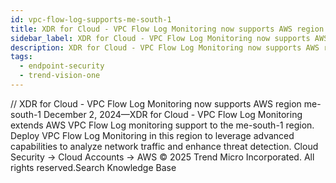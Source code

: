 ```yaml
---
id: vpc-flow-log-supports-me-south-1
title: XDR for Cloud - VPC Flow Log Monitoring now supports AWS region me-south-1
sidebar_label: XDR for Cloud - VPC Flow Log Monitoring now supports AWS region me-south-1
description: XDR for Cloud - VPC Flow Log Monitoring now supports AWS region me-south-1
tags:
  - endpoint-security
  - trend-vision-one
---
```


/*<![CDATA[*/ $('#title').html($('meta[name=map-description]').attr('content')); /*]]>*/ XDR for Cloud - VPC Flow Log Monitoring now supports AWS region me-south-1 December 2, 2024—XDR for Cloud - VPC Flow Log Monitoring extends AWS VPC Flow Log monitoring support to the me-south-1 region. Deploy VPC Flow Log Monitoring in this region to leverage advanced capabilities to analyze network traffic and enhance threat detection. Cloud Security → Cloud Accounts → AWS © 2025 Trend Micro Incorporated. All rights reserved.Search Knowledge Base